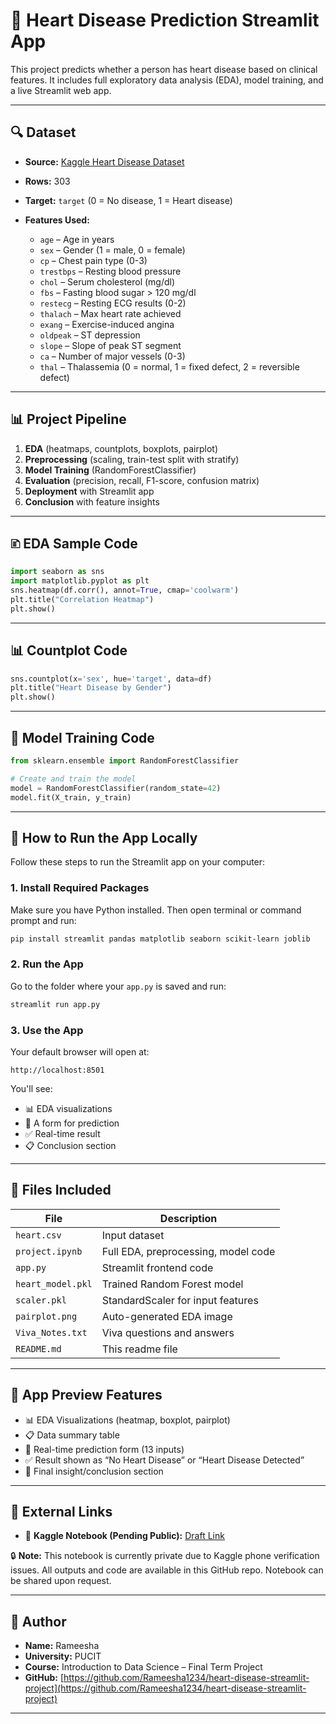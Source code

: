 # 💓 Heart Disease Prediction Streamlit App

This project predicts whether a person has heart disease based on clinical features.
It includes full exploratory data analysis (EDA), model training, and a live Streamlit web app.

---

## 🔍 Dataset

* **Source:** [Kaggle Heart Disease Dataset](https://www.kaggle.com/datasets/johnsmith88/heart-disease-dataset)
* **Rows:** 303
* **Target:** `target` (0 = No disease, 1 = Heart disease)
* **Features Used:**

  * `age` – Age in years
  * `sex` – Gender (1 = male, 0 = female)
  * `cp` – Chest pain type (0-3)
  * `trestbps` – Resting blood pressure
  * `chol` – Serum cholesterol (mg/dl)
  * `fbs` – Fasting blood sugar > 120 mg/dl
  * `restecg` – Resting ECG results (0-2)
  * `thalach` – Max heart rate achieved
  * `exang` – Exercise-induced angina
  * `oldpeak` – ST depression
  * `slope` – Slope of peak ST segment
  * `ca` – Number of major vessels (0-3)
  * `thal` – Thalassemia (0 = normal, 1 = fixed defect, 2 = reversible defect)

---

## 📊 Project Pipeline

1. **EDA** (heatmaps, countplots, boxplots, pairplot)
2. **Preprocessing** (scaling, train-test split with stratify)
3. **Model Training** (RandomForestClassifier)
4. **Evaluation** (precision, recall, F1-score, confusion matrix)
5. **Deployment** with Streamlit app
6. **Conclusion** with feature insights

---

## 🗈️ EDA Sample Code

```python
import seaborn as sns
import matplotlib.pyplot as plt
sns.heatmap(df.corr(), annot=True, cmap='coolwarm')
plt.title("Correlation Heatmap")
plt.show()
```

---

## 📊 Countplot Code

```python
sns.countplot(x='sex', hue='target', data=df)
plt.title("Heart Disease by Gender")
plt.show()
```

---

## 🫠 Model Training Code

```python
from sklearn.ensemble import RandomForestClassifier

# Create and train the model
model = RandomForestClassifier(random_state=42)
model.fit(X_train, y_train)
```

---

## 🚀 How to Run the App Locally

Follow these steps to run the Streamlit app on your computer:

### 1. Install Required Packages

Make sure you have Python installed. Then open terminal or command prompt and run:

```bash
pip install streamlit pandas matplotlib seaborn scikit-learn joblib
```

### 2. Run the App

Go to the folder where your `app.py` is saved and run:

```bash
streamlit run app.py
```

### 3. Use the App

Your default browser will open at:

```
http://localhost:8501
```

You'll see:

* 📊 EDA visualizations
* 🫠 A form for prediction
* ✅ Real-time result
* 📋 Conclusion section

---

## 📂 Files Included

| File              | Description                         |
| ----------------- | ----------------------------------- |
| `heart.csv`       | Input dataset                       |
| `project.ipynb`   | Full EDA, preprocessing, model code |
| `app.py`          | Streamlit frontend code             |
| `heart_model.pkl` | Trained Random Forest model         |
| `scaler.pkl`      | StandardScaler for input features   |
| `pairplot.png`    | Auto-generated EDA image            |
| `Viva_Notes.txt`  | Viva questions and answers          |
| `README.md`       | This readme file                    |

---

## 📸 App Preview Features

* 📊 EDA Visualizations (heatmap, boxplot, pairplot)
* 📋 Data summary table
* 🫠 Real-time prediction form (13 inputs)
* ✅ Result shown as “No Heart Disease” or “Heart Disease Detected”
* 📝 Final insight/conclusion section

---

## 📎 External Links

- 🧾 **Kaggle Notebook (Pending Public):** [Draft Link](https://www.kaggle.com/code/rameesha1234/heart-jupyter-notebook)

🔒 **Note:** This notebook is currently private due to Kaggle phone verification issues. All outputs and code are available in this GitHub repo. Notebook can be shared upon request.


---

## 👤 Author

* **Name:** Rameesha
* **University:** PUCIT
* **Course:** Introduction to Data Science – Final Term Project
* **GitHub:** [https://github.com/Rameesha1234/heart-disease-streamlit-project](https://github.com/Rameesha1234/heart-disease-streamlit-project)

---
